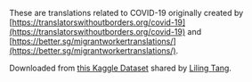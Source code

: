 
These are translations related to COVID-19 originally created by [https://translatorswithoutborders.org/covid-19](https://translatorswithoutborders.org/covid-19) and [https://better.sg/migrantworkertranslations/](https://better.sg/migrantworkertranslations/).

Downloaded from [this Kaggle Dataset](https://www.kaggle.com/alvations/covid19-translations/) shared by [Liling Tang](https://www.kaggle.com/alvations).
